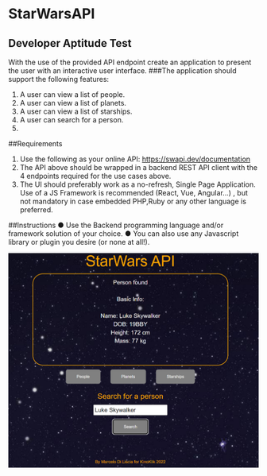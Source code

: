 # StarWarsAPI
## Developer Aptitude Test
With the use of the provided API endpoint create an application to present the user
with an interactive user interface.
###The application should support the following features:
1. A user can view a list of people.
2. A user can view a list of planets.
3. A user can view a list of starships.
4. A user can search for a person.
5. 
##Requirements
1. Use the following as your online API: https://swapi.dev/documentation
2. The API above should be wrapped in a backend REST API client with the 4
endpoints required for the use cases above.
3. The UI should preferably work as a no-refresh, Single Page Application. Use
of a JS Framework is recommended (React, Vue, Angular...) , but not
mandatory in case embedded PHP,Ruby or any other language is preferred.

##Instructions
● Use the Backend programming language and/or framework solution of your
choice.
● You can also use any Javascript library or plugin you desire (or none at all!).

![](starwarsapi.png)
